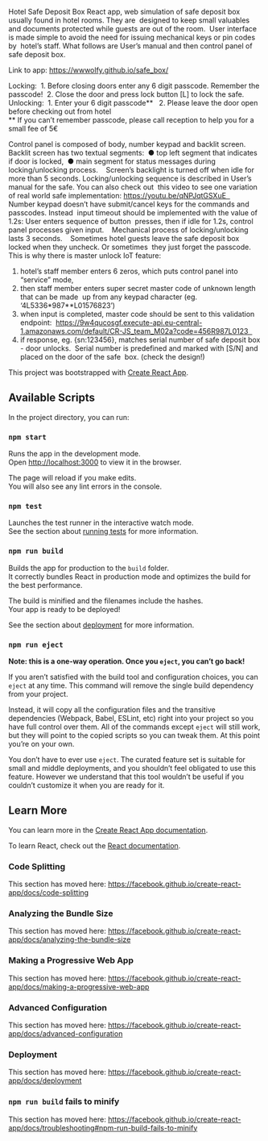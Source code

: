 Hotel Safe Deposit Box 
React app, web simulation of safe deposit box usually found in hotel rooms. They are  designed to keep small valuables and documents protected while guests are out of the room.  User interface is made simple to avoid the need for issuing mechanical keys or pin codes by  hotel’s staff. What follows are User’s manual and then control panel of safe deposit box.     



Link to app: https://wwwolfy.github.io/safe_box/




Locking:    1. Before closing doors enter any 6 digit passcode.  Remember the passcode! 
            2. Close the door and press lock button [L] to lock the safe.       
Unlocking:  1. Enter your 6 digit passcode**   
            2. Please leave the door open before checking out from hotel         
** If you can’t remember passcode, please call reception to help you for a small fee of 5€ 

Control panel is composed of body,  number keypad and backlit screen. Backlit screen has two textual segments:  ● top left segment that indicates if door is locked,  ● main segment for status messages during locking/unlocking process.    Screen’s backlight is turned off when idle for more than 5 seconds. 
Locking/unlocking sequence is described in User’s manual for the safe. You can also check out  this video to see one variation of real world safe implementation: ​https://youtu.be/qNPJqtGSXuE    
Number keypad doesn’t have submit/cancel keys for the commands and passcodes. Instead  input timeout should be implemented with the value of 1.2s: User enters sequence of button  presses, then if idle for 1.2s, control panel processes given input.    
Mechanical process of locking/unlocking lasts 3 seconds.    
Sometimes hotel guests leave the safe deposit box locked when they uncheck. Or sometimes  they just forget the passcode. This is why there is master unlock IoT feature:   
1. hotel’s staff member enters 6 zeros, which puts control panel into “service” mode, 
2. then staff member enters super secret master code of unknown length that can be made  up from any keypad character (eg. ‘4L5336*987**L01576823’)   
3. when input is completed, master code should be sent to this validation endpoint:  https://9w4qucosgf.execute-api.eu-central-1.amazonaws.com/default/CR-JS_team_M02a?code=456R987L0123   
4. if response, eg. {sn:123456}, matches serial number of safe deposit box - door unlocks.  Serial number is predefined and marked with [S/N] and placed on the door of the safe  box. (check the design!)   




This project was bootstrapped with [Create React App](https://github.com/facebook/create-react-app).

## Available Scripts

In the project directory, you can run:

### `npm start`

Runs the app in the development mode.<br>
Open [http://localhost:3000](http://localhost:3000) to view it in the browser.

The page will reload if you make edits.<br>
You will also see any lint errors in the console.

### `npm test`

Launches the test runner in the interactive watch mode.<br>
See the section about [running tests](https://facebook.github.io/create-react-app/docs/running-tests) for more information.

### `npm run build`

Builds the app for production to the `build` folder.<br>
It correctly bundles React in production mode and optimizes the build for the best performance.

The build is minified and the filenames include the hashes.<br>
Your app is ready to be deployed!

See the section about [deployment](https://facebook.github.io/create-react-app/docs/deployment) for more information.

### `npm run eject`

**Note: this is a one-way operation. Once you `eject`, you can’t go back!**

If you aren’t satisfied with the build tool and configuration choices, you can `eject` at any time. This command will remove the single build dependency from your project.

Instead, it will copy all the configuration files and the transitive dependencies (Webpack, Babel, ESLint, etc) right into your project so you have full control over them. All of the commands except `eject` will still work, but they will point to the copied scripts so you can tweak them. At this point you’re on your own.

You don’t have to ever use `eject`. The curated feature set is suitable for small and middle deployments, and you shouldn’t feel obligated to use this feature. However we understand that this tool wouldn’t be useful if you couldn’t customize it when you are ready for it.

## Learn More

You can learn more in the [Create React App documentation](https://facebook.github.io/create-react-app/docs/getting-started).

To learn React, check out the [React documentation](https://reactjs.org/).

### Code Splitting

This section has moved here: https://facebook.github.io/create-react-app/docs/code-splitting

### Analyzing the Bundle Size

This section has moved here: https://facebook.github.io/create-react-app/docs/analyzing-the-bundle-size

### Making a Progressive Web App

This section has moved here: https://facebook.github.io/create-react-app/docs/making-a-progressive-web-app

### Advanced Configuration

This section has moved here: https://facebook.github.io/create-react-app/docs/advanced-configuration

### Deployment

This section has moved here: https://facebook.github.io/create-react-app/docs/deployment

### `npm run build` fails to minify

This section has moved here: https://facebook.github.io/create-react-app/docs/troubleshooting#npm-run-build-fails-to-minify
